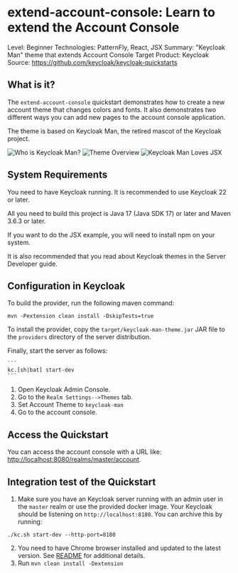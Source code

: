 extend-account-console: Learn to extend the Account Console
===================================================

Level: Beginner
Technologies: PatternFly, React, JSX
Summary: "Keycloak Man" theme that extends Account Console
Target Product: <span>Keycloak</span>
Source: <https://github.com/keycloak/keycloak-quickstarts>


What is it?
-----------

The `extend-account-console` quickstart demonstrates how to create a new account theme that changes colors and fonts.
It also demonstrates two different ways you can add new pages to the account console application.

The theme is based on Keycloak Man, the retired mascot of the Keycloak project.

![Who is Keycloak Man?](./img/WhoIsKeycloakMan.png "Who is Keycloak Man?")
![Theme Overview](./img/Overview.png "Theme Overview")
![Keycloak Man Loves JSX](./img/KeycloakManLovesJSX.png "Keycloak Man Loves JSX")

System Requirements
-------------------

You need to have <span>Keycloak</span> running. It is recommended to use Keycloak 22 or later.

All you need to build this project is Java 17 (Java SDK 17) or later and Maven 3.6.3 or later.

If you want to do the JSX example, you will need to install npm on your system.

It is also recommended that you read about Keycloak themes in the Server Developer guide. 


Configuration in <span>Keycloak</span>
-----------------------

To build the provider, run the following maven command:

   ````
   mvn -Pextension clean install -DskipTests=true
   ````

To install the provider, copy the `target/keycloak-man-theme.jar` JAR file to the `providers` directory of the server distribution.

Finally, start the server as follows:

    ```
    kc.[sh|bat] start-dev
    ```
1. Open Keycloak Admin Console.
2. Go to the ``Realm Settings-->Themes`` tab. 
3. Set Account Theme to ``keycloak-man``
4. Go to the account console.

Access the Quickstart
---------------------

You can access the account console with a URL like: <http://localhost:8080/realms/master/account>.

Integration test of the Quickstart
----------------------------------

1. Make sure you have an Keycloak server running with an admin user in the `master` realm or use the provided docker image. Your <span>Keycloak</span> should be listening on `http://localhost:8180`. You can archive this by running:

```
./kc.sh start-dev --http-port=8180
```

2. You need to have Chrome browser installed and updated to the latest version. See [README](../../README.md#chrome-driver-version) for additional details.
3. Run `mvn clean install -Dextension`
